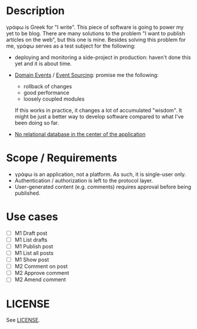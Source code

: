 # Description

γράφω is Greek for "I write".  This piece of software is going to power my yet to be blog.  There are many solutions to the problem "I want to publish articles on the web", but this one is mine.  Besides solving this problem for me, γράφω serves as a test subject for the following:

- deploying and monitoring a side-project in production: haven't done this yet and it is about time.
- [Domain Events][domain-events] / [Event Sourcing][event-sourcing]: promise me the following:
  - rollback of changes
  - good performance
  - loosely coupled modules

  If this works in practice, it changes a lot of accumulated "wisdom".
  It might be just a better way to develop software compared to what
  I've been doing so far.
- [No relational database in the center of the application][nodb]

# Scope / Requirements

- γράφω is an application, not a platform.  As such, it is single-user only.
- Authentication / authorization is left to the protocol layer.
- User-generated content (e.g. comments) requires approval before being published.

# Use cases

- [ ] M1 Draft post
- [ ] M1 List drafts
- [ ] M1 Publish post 
- [ ] M1 List all posts
- [ ] M1 Show post
- [ ] M2 Comment on post
- [ ] M2 Approve comment
- [ ] M2 Amend comment

[domain-events]: http://martinfowler.com/eaaDev/DomainEvent.html
[event-sourcing]: http://martinfowler.com/eaaDev/EventSourcing.html
[nodb]: http://blog.8thlight.com/uncle-bob/2012/05/15/NODB.html

# LICENSE

See [LICENSE](./LICENSE).
